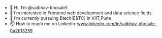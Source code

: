 - 👋 Hi, I’m @vaibhav-bhosale1
- 👀 I’m interested in Frontend web development and data science fields
- 🌱 I’m currently pursuing Btech(E&TC) in VIIT,Pune
- 📫 How to reach me on Linkedin-www.linkedin.com/in/vaibhav-bhosale-0a2b13259


<!---
vaibhav-bhosale1/vaibhav-bhosale1 is a ✨ special ✨ repository because its `README.md` (this file) appears on your GitHub profile.
You can click the Preview link to take a look at your changes.
--->
